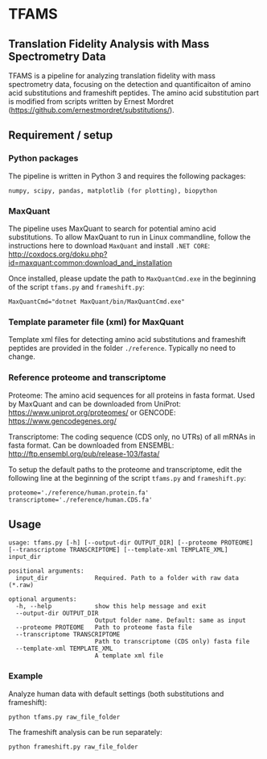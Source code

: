# TFAMS
## Translation Fidelity Analysis with Mass Spectrometry Data

TFAMS is a pipeline for analyzing translation fidelity with mass spectrometry data, focusing on the detection and quantificaiton of amino acid substitutions and frameshift peptides. The amino acid substitution part is modified from scripts written by Ernest Mordret (https://github.com/ernestmordret/substitutions/).

## Requirement / setup

### Python packages

The pipeline is written in Python 3 and requires the following packages:

```numpy, scipy, pandas, matplotlib (for plotting), biopython```

### MaxQuant

The pipeline uses MaxQuant to search for potential amino acid substitutions. To allow MaxQuant to run in Linux commandline, follow the instructions here to download ```MaxQuant``` and install ```.NET CORE```: http://coxdocs.org/doku.php?id=maxquant:common:download_and_installation

Once installed, please update the path to ```MaxQuantCmd.exe``` in the beginning of the script ```tfams.py``` and ```frameshift.py```:

```
MaxQuantCmd="dotnet MaxQuant/bin/MaxQuantCmd.exe"
``` 

### Template parameter file (xml) for MaxQuant
Template xml files for detecting amino acid substitutions and frameshift peptides are provided in the folder ```./reference```. Typically no need to change.

### Reference proteome and transcriptome

Proteome: The amino acid sequences for all proteins in fasta format. Used by MaxQuant and can be downloaded from UniProt: https://www.uniprot.org/proteomes/ or GENCODE: https://www.gencodegenes.org/

Transcriptome: The coding sequence (CDS only, no UTRs) of all mRNAs in fasta format. Can be downloaded from ENSEMBL: http://ftp.ensembl.org/pub/release-103/fasta/

To setup the default paths to the proteome and transcriptome, edit the following line at the beginning of the script ```tfams.py``` and ```frameshift.py```:

```
proteome='./reference/human.protein.fa'
transcriptome='./reference/human.CDS.fa'
```
## Usage

```
usage: tfams.py [-h] [--output-dir OUTPUT_DIR] [--proteome PROTEOME] [--transcriptome TRANSCRIPTOME] [--template-xml TEMPLATE_XML] input_dir

positional arguments:
  input_dir             Required. Path to a folder with raw data (*.raw)

optional arguments:
  -h, --help            show this help message and exit
  --output-dir OUTPUT_DIR
                        Output folder name. Default: same as input
  --proteome PROTEOME   Path to proteome fasta file
  --transcriptome TRANSCRIPTOME
                        Path to transcriptome (CDS only) fasta file
  --template-xml TEMPLATE_XML
                        A template xml file
``` 

### Example

Analyze human data with default settings (both substitutions and frameshift): 

```
python tfams.py raw_file_folder
``` 

The frameshift analysis can be run separately:

```
python frameshift.py raw_file_folder
``` 